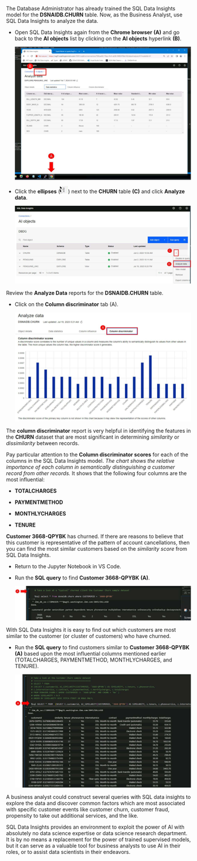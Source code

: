The Database Administrator has already trained the SQL Data Insights model for the **DSNAIDB.CHURN** table. Now, as the Business Analyst, use SQL Data Insights to analyze the data.

- Open SQL Data Insights again from the **Chrome browser** **(A)** and go back to the **AI objects** list by clicking on the **AI objects** hyperlink **(B)**. 
  
    ![](_attachments/baSQLDI.jpg)

- Click the **ellipses** (![](../DBA/_attachments/ellipses.png)) next to the **CHURN** table **(C)** and click **Analyze data**.

    ![](_attachments/baChurn2.jpg)

Review the **Analyze Data** reports for the **DSNAIDB.CHURN** table.

- Click on the **Column discriminator** tab (A).

    ![](_attachments/baChurnDiscriminator.jpg)

The **column discriminator** report is very helpful in identifying the features in the **CHURN** dataset that are most significant in determining *similarity* or *dissimilarity* between records.

Pay particular attention to the **Column discriminator scores** for each of the columns in the SQL Data Insights model. *The chart shows the relative importance of each column in semantically distinguishing a customer record from other records.* It shows that the following four columns are the most influential:

- **TOTALCHARGES**

- **PAYMENTMETHOD**

- **MONTHLYCHARGES**

- **TENURE**

**Customer 3668-QPYBK** has churned. If there are reasons to believe that this customer is representative of the pattern of account cancellations, then you can find the most similar customers based on the *similarity score* from SQL Data Insights.

- Return to the Jupyter Notebook in VS Code.
- Run the **SQL query** to find **Customer 3668-QPYBK** **(A)**.

    ![](_attachments/baChurnCustomer3668-QPYBK.jpg)

With SQL Data Insights it is easy to find out which customers are most similar to the customer (or cluster of customers) who have churned.

- Run the **SQL query** to find customers similar to **Customer 3668-QPYBK** **(A)** based upon the most influential columns mentioned earlier (TOTALCHARGES, PAYMENTMETHOD, MONTHLYCHARGES, and TENURE).

    ![](_attachments/baSimilarTo3668-QPYBK.jpg)

A business analyst could construct several queries with SQL data insights to explore the data and discover common factors which are most associated with specific customer events like customer churn, customer fraud, propensity to take out additional services, and the like.

SQL Data Insights provides an environment to exploit the power of AI with absolutely no data science expertise or data science research department. It is by no means a replacement for the power of trained supervised models, but it can serve as a valuable tool for business analysts to use AI in their roles, or to assist data scientists in their endeavors.